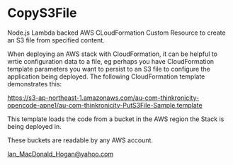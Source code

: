 # CopyS3File

Node.js Lambda backed AWS CLoudFormation Custom Resource to create an S3 file from specified content.

When deploying an AWS stack with CloudFormation, it can be helpful to wrtie configuration data to a file, eg perhaps you have
CloudFormation template parameters you want to persist to an S3 file to configure the application being deployed. 
The following CloudFormation template demonstrates this:
  
  https://s3-ap-northeast-1.amazonaws.com/au-com-thinkronicity-opencode-apne1/au-com-thinkronicity-PutS3File-Sample.template
  
  This template loads the code from a bucket in the AWS region the Stack is being deployed in. 
  
  These buckets are readable by any AWS account.
  
 Ian_MacDonald_Hogan@yahoo.com